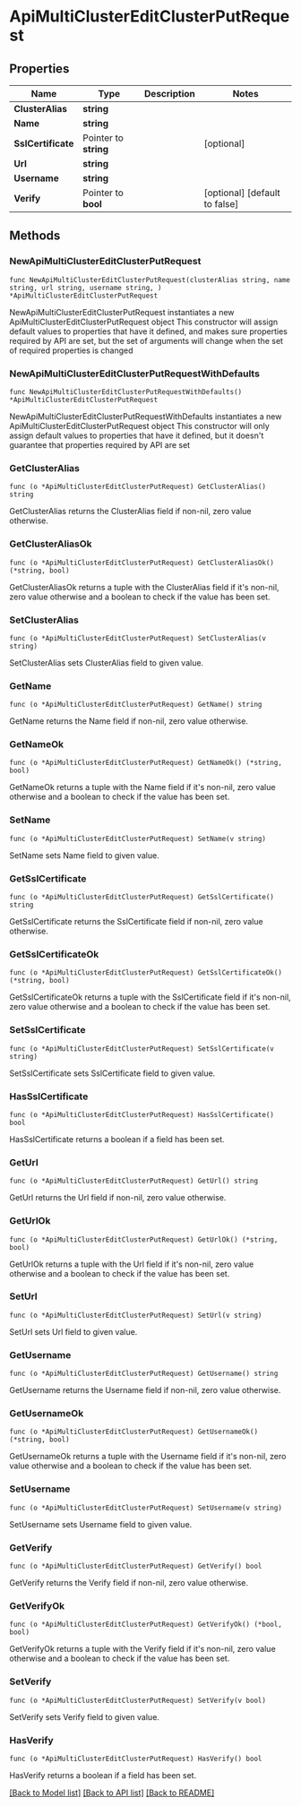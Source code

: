 # ApiMultiClusterEditClusterPutRequest

## Properties

Name | Type | Description | Notes
------------ | ------------- | ------------- | -------------
**ClusterAlias** | **string** |  | 
**Name** | **string** |  | 
**SslCertificate** | Pointer to **string** |  | [optional] 
**Url** | **string** |  | 
**Username** | **string** |  | 
**Verify** | Pointer to **bool** |  | [optional] [default to false]

## Methods

### NewApiMultiClusterEditClusterPutRequest

`func NewApiMultiClusterEditClusterPutRequest(clusterAlias string, name string, url string, username string, ) *ApiMultiClusterEditClusterPutRequest`

NewApiMultiClusterEditClusterPutRequest instantiates a new ApiMultiClusterEditClusterPutRequest object
This constructor will assign default values to properties that have it defined,
and makes sure properties required by API are set, but the set of arguments
will change when the set of required properties is changed

### NewApiMultiClusterEditClusterPutRequestWithDefaults

`func NewApiMultiClusterEditClusterPutRequestWithDefaults() *ApiMultiClusterEditClusterPutRequest`

NewApiMultiClusterEditClusterPutRequestWithDefaults instantiates a new ApiMultiClusterEditClusterPutRequest object
This constructor will only assign default values to properties that have it defined,
but it doesn't guarantee that properties required by API are set

### GetClusterAlias

`func (o *ApiMultiClusterEditClusterPutRequest) GetClusterAlias() string`

GetClusterAlias returns the ClusterAlias field if non-nil, zero value otherwise.

### GetClusterAliasOk

`func (o *ApiMultiClusterEditClusterPutRequest) GetClusterAliasOk() (*string, bool)`

GetClusterAliasOk returns a tuple with the ClusterAlias field if it's non-nil, zero value otherwise
and a boolean to check if the value has been set.

### SetClusterAlias

`func (o *ApiMultiClusterEditClusterPutRequest) SetClusterAlias(v string)`

SetClusterAlias sets ClusterAlias field to given value.


### GetName

`func (o *ApiMultiClusterEditClusterPutRequest) GetName() string`

GetName returns the Name field if non-nil, zero value otherwise.

### GetNameOk

`func (o *ApiMultiClusterEditClusterPutRequest) GetNameOk() (*string, bool)`

GetNameOk returns a tuple with the Name field if it's non-nil, zero value otherwise
and a boolean to check if the value has been set.

### SetName

`func (o *ApiMultiClusterEditClusterPutRequest) SetName(v string)`

SetName sets Name field to given value.


### GetSslCertificate

`func (o *ApiMultiClusterEditClusterPutRequest) GetSslCertificate() string`

GetSslCertificate returns the SslCertificate field if non-nil, zero value otherwise.

### GetSslCertificateOk

`func (o *ApiMultiClusterEditClusterPutRequest) GetSslCertificateOk() (*string, bool)`

GetSslCertificateOk returns a tuple with the SslCertificate field if it's non-nil, zero value otherwise
and a boolean to check if the value has been set.

### SetSslCertificate

`func (o *ApiMultiClusterEditClusterPutRequest) SetSslCertificate(v string)`

SetSslCertificate sets SslCertificate field to given value.

### HasSslCertificate

`func (o *ApiMultiClusterEditClusterPutRequest) HasSslCertificate() bool`

HasSslCertificate returns a boolean if a field has been set.

### GetUrl

`func (o *ApiMultiClusterEditClusterPutRequest) GetUrl() string`

GetUrl returns the Url field if non-nil, zero value otherwise.

### GetUrlOk

`func (o *ApiMultiClusterEditClusterPutRequest) GetUrlOk() (*string, bool)`

GetUrlOk returns a tuple with the Url field if it's non-nil, zero value otherwise
and a boolean to check if the value has been set.

### SetUrl

`func (o *ApiMultiClusterEditClusterPutRequest) SetUrl(v string)`

SetUrl sets Url field to given value.


### GetUsername

`func (o *ApiMultiClusterEditClusterPutRequest) GetUsername() string`

GetUsername returns the Username field if non-nil, zero value otherwise.

### GetUsernameOk

`func (o *ApiMultiClusterEditClusterPutRequest) GetUsernameOk() (*string, bool)`

GetUsernameOk returns a tuple with the Username field if it's non-nil, zero value otherwise
and a boolean to check if the value has been set.

### SetUsername

`func (o *ApiMultiClusterEditClusterPutRequest) SetUsername(v string)`

SetUsername sets Username field to given value.


### GetVerify

`func (o *ApiMultiClusterEditClusterPutRequest) GetVerify() bool`

GetVerify returns the Verify field if non-nil, zero value otherwise.

### GetVerifyOk

`func (o *ApiMultiClusterEditClusterPutRequest) GetVerifyOk() (*bool, bool)`

GetVerifyOk returns a tuple with the Verify field if it's non-nil, zero value otherwise
and a boolean to check if the value has been set.

### SetVerify

`func (o *ApiMultiClusterEditClusterPutRequest) SetVerify(v bool)`

SetVerify sets Verify field to given value.

### HasVerify

`func (o *ApiMultiClusterEditClusterPutRequest) HasVerify() bool`

HasVerify returns a boolean if a field has been set.


[[Back to Model list]](../README.md#documentation-for-models) [[Back to API list]](../README.md#documentation-for-api-endpoints) [[Back to README]](../README.md)


